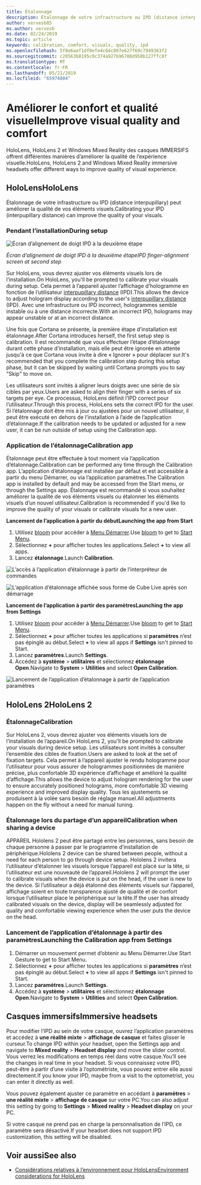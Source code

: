 ```yaml
---
title: Étalonnage
description: Étalonnage de votre infrastructure ou IPD (distance interpupillary) peut améliorer la qualité de vos éléments visuels. HoloLens et Windows Mixed Reality des casques IMMERSIFS offrent des façons de personnaliser l’IPD.
author: xerxesb85
ms.author: xerxesb
ms.date: 02/24/2019
ms.topic: article
keywords: calibration, comfort, visuals, quality, ipd
ms.openlocfilehash: 5f8e6aef1df0efe4c64c807e627f69c7949363f2
ms.sourcegitcommit: c20563b8195c0c374a927b96708d958b127ffc8f
ms.translationtype: MT
ms.contentlocale: fr-FR
ms.lasthandoff: 05/21/2019
ms.locfileid: "65974804"
---
```

# <a name="improve-visual-quality-and-comfort"></a><span data-ttu-id="a49f0-105">Améliorer le confort et qualité visuelle</span><span class="sxs-lookup"><span data-stu-id="a49f0-105">Improve visual quality and comfort</span></span>
<span data-ttu-id="a49f0-106">HoloLens, HoloLens 2 et Windows Mixed Reality des casques IMMERSIFS offrent différentes manières d’améliorer la qualité de l’expérience visuelle.</span><span class="sxs-lookup"><span data-stu-id="a49f0-106">HoloLens, HoloLens 2 and Windows Mixed Reality immersive headsets offer different ways to improve quality of visual experience.</span></span> 

## <a name="hololens"></a><span data-ttu-id="a49f0-107">HoloLens</span><span class="sxs-lookup"><span data-stu-id="a49f0-107">HoloLens</span></span>

<span data-ttu-id="a49f0-108">Étalonnage de votre infrastructure ou IPD (distance interpupillary) peut améliorer la qualité de vos éléments visuels.</span><span class="sxs-lookup"><span data-stu-id="a49f0-108">Calibrating your IPD (interpupillary distance) can improve the quality of your visuals.</span></span>

### <a name="during-setup"></a><span data-ttu-id="a49f0-109">Pendant l’installation</span><span class="sxs-lookup"><span data-stu-id="a49f0-109">During setup</span></span>

![Écran d’alignement de doigt IPD à la deuxième étape](images/ipd-finger-alignment-300px.jpg)<br>

<span data-ttu-id="a49f0-111">*Écran d’alignement de doigt IPD à la deuxième étape*</span><span class="sxs-lookup"><span data-stu-id="a49f0-111">*IPD finger-alignment screen at second step*</span></span>

<span data-ttu-id="a49f0-112">Sur HoloLens, vous devrez ajuster vos éléments visuels lors de l’installation.</span><span class="sxs-lookup"><span data-stu-id="a49f0-112">On HoloLens, you'll be prompted to calibrate your visuals during setup.</span></span> <span data-ttu-id="a49f0-113">Cela permet à l’appareil ajuster l’affichage d’hologramme en fonction de l’utilisateur [interpupillary distance](https://en.wikipedia.org/wiki/Interpupillary_distance) (IPD).</span><span class="sxs-lookup"><span data-stu-id="a49f0-113">This allows the device to adjust hologram display according to the user's [interpupillary distance](https://en.wikipedia.org/wiki/Interpupillary_distance) (IPD).</span></span> <span data-ttu-id="a49f0-114">Avec une infrastructure ou IPD incorrect, hologrammes semble instable ou à une distance incorrecte.</span><span class="sxs-lookup"><span data-stu-id="a49f0-114">With an incorrect IPD, holograms may appear unstable or at an incorrect distance.</span></span>

<span data-ttu-id="a49f0-115">Une fois que Cortana se présente, la première étape d’installation est étalonnage.</span><span class="sxs-lookup"><span data-stu-id="a49f0-115">After Cortana introduces herself, the first setup step is calibration.</span></span> <span data-ttu-id="a49f0-116">Il est recommandé que vous effectuer l’étape d’étalonnage durant cette phase d’installation, mais elle peut être ignorée en attente jusqu'à ce que Cortana vous invite à dire « Ignorer » pour déplacer sur.</span><span class="sxs-lookup"><span data-stu-id="a49f0-116">It's recommended that you complete the calibration step during this setup phase, but it can be skipped by waiting until Cortana prompts you to say "Skip" to move on.</span></span>

<span data-ttu-id="a49f0-117">Les utilisateurs sont invités à aligner leurs doigts avec une série de six cibles par yeux.</span><span class="sxs-lookup"><span data-stu-id="a49f0-117">Users are asked to align their finger with a series of six targets per eye.</span></span> <span data-ttu-id="a49f0-118">Ce processus, HoloLens définit l’IPD correct pour l’utilisateur.</span><span class="sxs-lookup"><span data-stu-id="a49f0-118">Through this process, HoloLens sets the correct IPD for the user.</span></span> <span data-ttu-id="a49f0-119">Si l’étalonnage doit être mis à jour ou ajustées pour un nouvel utilisateur, il peut être exécuté en dehors de l’installation à l’aide de l’application d’étalonnage.</span><span class="sxs-lookup"><span data-stu-id="a49f0-119">If the calibration needs to be updated or adjusted for a new user, it can be run outside of setup using the Calibration app.</span></span>

### <a name="calibration-app"></a><span data-ttu-id="a49f0-120">Application de l’étalonnage</span><span class="sxs-lookup"><span data-stu-id="a49f0-120">Calibration app</span></span>

<span data-ttu-id="a49f0-121">Étalonnage peut être effectuée à tout moment via l’application d’étalonnage.</span><span class="sxs-lookup"><span data-stu-id="a49f0-121">Calibration can be performed any time through the Calibration app.</span></span> <span data-ttu-id="a49f0-122">L’application d’étalonnage est installée par défaut et est accessible à partir du menu Démarrer, ou via l’application paramètres.</span><span class="sxs-lookup"><span data-stu-id="a49f0-122">The Calibration app is installed by default and may be accessed from the Start menu, or through the Settings app.</span></span> <span data-ttu-id="a49f0-123">Étalonnage est recommandé si vous souhaitez améliorer la qualité de vos éléments visuels ou étalonner les éléments visuels d’un nouvel utilisateur.</span><span class="sxs-lookup"><span data-stu-id="a49f0-123">Calibration is recommended if you'd like to improve the quality of your visuals or calibrate visuals for a new user.</span></span>

<span data-ttu-id="a49f0-124">**Lancement de l’application à partir du début**</span><span class="sxs-lookup"><span data-stu-id="a49f0-124">**Launching the app from Start**</span></span>
1. <span data-ttu-id="a49f0-125">Utilisez [bloom](gestures.md#bloom) pour accéder à [Menu Démarrer](navigating-the-windows-mixed-reality-home.md#start-menu).</span><span class="sxs-lookup"><span data-stu-id="a49f0-125">Use [bloom](gestures.md#bloom) to get to [Start Menu](navigating-the-windows-mixed-reality-home.md#start-menu).</span></span>
2. <span data-ttu-id="a49f0-126">Sélectionnez **+** pour afficher toutes les applications.</span><span class="sxs-lookup"><span data-stu-id="a49f0-126">Select **+** to view all apps.</span></span>
3. <span data-ttu-id="a49f0-127">Lancez **étalonnage**.</span><span class="sxs-lookup"><span data-stu-id="a49f0-127">Launch **Calibration**.</span></span>

![L’accès à l’application d’étalonnage à partir de l’interpréteur de commandes](images/calibration-shell.png)

![L’application d’étalonnage affichée sous forme de Cube Live après son démarrage](images/calibration-livecube-200px.png)

<span data-ttu-id="a49f0-130">**Lancement de l’application à partir des paramètres**</span><span class="sxs-lookup"><span data-stu-id="a49f0-130">**Launching the app from Settings**</span></span>
1. <span data-ttu-id="a49f0-131">Utilisez [bloom](gestures.md#bloom) pour accéder à [Menu Démarrer](navigating-the-windows-mixed-reality-home.md#start-menu).</span><span class="sxs-lookup"><span data-stu-id="a49f0-131">Use [bloom](gestures.md#bloom) to get to [Start Menu](navigating-the-windows-mixed-reality-home.md#start-menu).</span></span>
2. <span data-ttu-id="a49f0-132">Sélectionnez **+** pour afficher toutes les applications si **paramètres** n’est pas épinglé au début.</span><span class="sxs-lookup"><span data-stu-id="a49f0-132">Select **+** to view all apps if **Settings** isn't pinned to Start.</span></span>
3. <span data-ttu-id="a49f0-133">Lancez **paramètres**.</span><span class="sxs-lookup"><span data-stu-id="a49f0-133">Launch **Settings**.</span></span>
4. <span data-ttu-id="a49f0-134">Accédez à **système** > **utilitaires** et sélectionnez **étalonnage Open**.</span><span class="sxs-lookup"><span data-stu-id="a49f0-134">Navigate to **System** > **Utilities** and select **Open Calibration**.</span></span>

![Lancement de l’application d’étalonnage à partir de l’application paramètres](images/calibration-settings-500px.jpg)

## <a name="hololens-2"></a><span data-ttu-id="a49f0-136">HoloLens 2</span><span class="sxs-lookup"><span data-stu-id="a49f0-136">HoloLens 2</span></span>

### <a name="calibration"></a><span data-ttu-id="a49f0-137">Étalonnage</span><span class="sxs-lookup"><span data-stu-id="a49f0-137">Calibration</span></span> 

<span data-ttu-id="a49f0-138">Sur HoloLens 2, vous devrez ajuster vos éléments visuels lors de l’installation de l’appareil.</span><span class="sxs-lookup"><span data-stu-id="a49f0-138">On HoloLens 2, you'll be prompted to calibrate your visuals during device setup.</span></span> <span data-ttu-id="a49f0-139">Les utilisateurs sont invités à consulter l’ensemble des cibles de fixation.</span><span class="sxs-lookup"><span data-stu-id="a49f0-139">Users are asked to look at the set of fixation targets.</span></span> <span data-ttu-id="a49f0-140">Cela permet à l’appareil ajuster le rendu hologramme pour l’utilisateur pour vous assurer de hologrammes positionnées de manière précise, plus confortable 3D expérience d’affichage et amélioré la qualité d’affichage.</span><span class="sxs-lookup"><span data-stu-id="a49f0-140">This allows the device to adjust hologram rendering for the user to ensure accurately positioned holograms, more comfortable 3D viewing experience and improved display quality.</span></span> <span data-ttu-id="a49f0-141">Tous les ajustements se produisent à la volée sans besoin de réglage manuel.</span><span class="sxs-lookup"><span data-stu-id="a49f0-141">All adjustments happen on the fly without a need for manual tuning.</span></span> 

### <a name="calibration-when-sharing-a-device"></a><span data-ttu-id="a49f0-142">Étalonnage lors du partage d’un appareil</span><span class="sxs-lookup"><span data-stu-id="a49f0-142">Calibration when sharing a device</span></span> 

<span data-ttu-id="a49f0-143">APPAREIL Hololens 2 peut être partagé entre les personnes, sans besoin de chaque personne à passer par le programme d’installation de périphérique.</span><span class="sxs-lookup"><span data-stu-id="a49f0-143">Hololens 2 device can be shared between people, without a need for each person to go through device setup.</span></span> <span data-ttu-id="a49f0-144">Hololens 2 invitera l’utilisateur d’étalonner les visuels lorsque l’appareil est placé sur la tête, si l’utilisateur est une nouveauté de l’appareil.</span><span class="sxs-lookup"><span data-stu-id="a49f0-144">Hololens 2 will prompt the user to calibrate visuals when the device is put on the head, if the user is new to the device.</span></span> <span data-ttu-id="a49f0-145">Si l’utilisateur a déjà étalonné des éléments visuels sur l’appareil, affichage soient en toute transparence ajusté de qualité et de confort lorsque l’utilisateur place le périphérique sur la tête.</span><span class="sxs-lookup"><span data-stu-id="a49f0-145">If the user has already calibrated visuals on the device, display will be seamlessly adjusted for quality and comfortable viewing experience when the user puts the device on the head.</span></span>  

### <a name="launching-the-calibration-app-from-settings"></a><span data-ttu-id="a49f0-146">Lancement de l’application d’étalonnage à partir des paramètres</span><span class="sxs-lookup"><span data-stu-id="a49f0-146">Launching the Calibration app from Settings</span></span>
1. <span data-ttu-id="a49f0-147">Démarrer un mouvement permet d’obtenir au Menu Démarrer.</span><span class="sxs-lookup"><span data-stu-id="a49f0-147">Use Start Gesture to get to Start Menu.</span></span>
2. <span data-ttu-id="a49f0-148">Sélectionnez **+** pour afficher toutes les applications si **paramètres** n’est pas épinglé au début.</span><span class="sxs-lookup"><span data-stu-id="a49f0-148">Select **+** to view all apps if **Settings** isn't pinned to Start.</span></span>
3. <span data-ttu-id="a49f0-149">Lancez **paramètres**.</span><span class="sxs-lookup"><span data-stu-id="a49f0-149">Launch **Settings**.</span></span>
4. <span data-ttu-id="a49f0-150">Accédez à **système** > **utilitaires** et sélectionnez **étalonnage Open**.</span><span class="sxs-lookup"><span data-stu-id="a49f0-150">Navigate to **System** > **Utilities** and select **Open Calibration**.</span></span>

## <a name="immersive-headsets"></a><span data-ttu-id="a49f0-151">Casques immersifs</span><span class="sxs-lookup"><span data-stu-id="a49f0-151">Immersive headsets</span></span>

<span data-ttu-id="a49f0-152">Pour modifier l’IPD au sein de votre casque, ouvrez l’application paramètres et accédez à **une réalité mixte** > **affichage de casque** et faites glisser le curseur.</span><span class="sxs-lookup"><span data-stu-id="a49f0-152">To change IPD within your headset, open the Settings app and navigate to **Mixed reality** > **Headset display** and move the slider control.</span></span> <span data-ttu-id="a49f0-153">Vous verrez les modifications en temps réel dans votre casque.</span><span class="sxs-lookup"><span data-stu-id="a49f0-153">You’ll see the changes in real time in your headset.</span></span> <span data-ttu-id="a49f0-154">Si vous connaissez votre IPD, peut-être à partir d’une visite à l’optométriste, vous pouvez entrer elle aussi directement.</span><span class="sxs-lookup"><span data-stu-id="a49f0-154">If you know your IPD, maybe from a visit to the optometrist, you can enter it directly as well.</span></span>

<span data-ttu-id="a49f0-155">Vous pouvez également ajuster ce paramètre en accédant à **paramètres** > **une réalité mixte** > **affichage de casque** sur votre PC.</span><span class="sxs-lookup"><span data-stu-id="a49f0-155">You can also adjust this setting by going to **Settings** > **Mixed reality** > **Headset display** on your PC.</span></span>

<span data-ttu-id="a49f0-156">Si votre casque ne prend pas en charge la personnalisation de l’IPD, ce paramètre sera désactivé.</span><span class="sxs-lookup"><span data-stu-id="a49f0-156">If your headset does not support IPD customization, this setting will be disabled.</span></span>

## <a name="see-also"></a><span data-ttu-id="a49f0-157">Voir aussi</span><span class="sxs-lookup"><span data-stu-id="a49f0-157">See also</span></span>
* [<span data-ttu-id="a49f0-158">Considérations relatives à l’environnement pour HoloLens</span><span class="sxs-lookup"><span data-stu-id="a49f0-158">Environment considerations for HoloLens</span></span>](environment-considerations-for-hololens.md)
